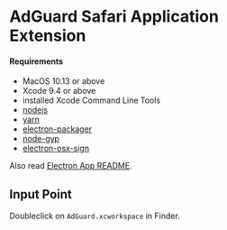 # AdGuard Safari Application Extension

#### Requirements

- MacOS 10.13 or above
- Xcode 9.4 or above
- installed Xcode Command Line Tools
- [nodejs](https://nodejs.org/en/download/)
- [yarn](https://yarnpkg.com/en/docs/install/)
- [electron-packager](https://github.com/electron-userland/electron-packager)
- [node-gyp](https://github.com/nodejs/node-gyp)
- [electron-osx-sign](https://github.com/electron-userland/electron-osx-sign) 

Also read [Electron App README](./ElectronMainApp/README.md).

## Input Point

Doubleclick on `AdGuard.xcworkspace` in Finder.